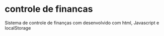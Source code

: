 # controle de financas
Sistema de controle de finanças com  desenvolvido com html, Javascript e localStorage
